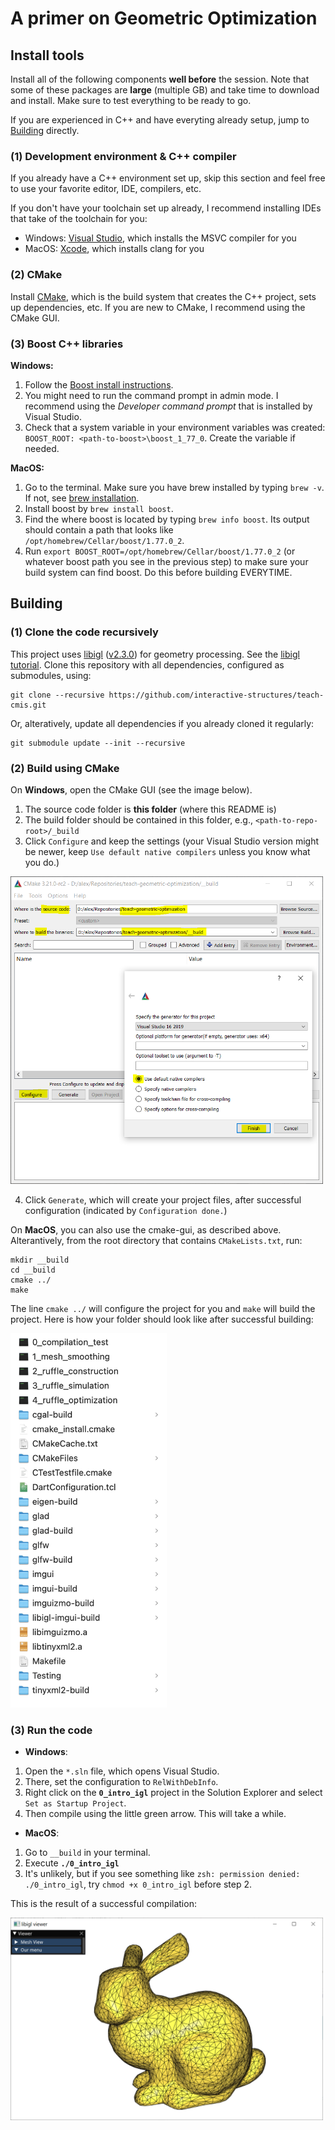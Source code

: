 # A primer on Geometric Optimization


## Install tools
Install all of the following components **well before** the session. Note that some of these packages are **large** (multiple GB) and take time to download and install. Make sure to test everything to be ready to go.

If you are experienced in C++ and have everyting already setup, jump to [Building](#building) directly.

### (1) Development environment & C++ compiler
If you already have a C++ environment set up, skip this section and feel free to use your favorite editor, IDE, compilers, etc.  

If you don't have your toolchain set up already, I recommend installing IDEs that take of the toolchain for you:
* Windows: [Visual Studio](https://visualstudio.microsoft.com/vs/community/), which installs the MSVC compiler for you
* MacOS: [Xcode](https://developer.apple.com/xcode/), which installs clang for you

### (2) CMake
Install [CMake](https://cmake.org/download/), which is the build system that creates the C++ project, sets up dependencies, etc. If you are new to CMake, I recommend using the CMake GUI.

### (3) Boost C++ libraries
**Windows:**
1. Follow the [Boost install instructions](https://robots.uc3m.es/installation-guides/install-boost.html#install-boost-windows).
2. You might need to run the command prompt in admin mode. I recommend using the *Developer command prompt* that is installed by Visual Studio.
3. Check that a system variable in your environment variables was created: `BOOST_ROOT: <path-to-boost>\boost_1_77_0`. Create the variable if needed.

**MacOS:** 
1. Go to the terminal. Make sure you have brew installed by typing `brew -v`. If not, see [brew installation](https://docs.brew.sh/Installation).
2. Install boost by `brew install boost`.
3. Find the where boost is located by typing `brew info boost`. Its output should contain a path that looks like `/opt/homebrew/Cellar/boost/1.77.0_2`.
4. Run `export BOOST_ROOT=/opt/homebrew/Cellar/boost/1.77.0_2` (or whatever boost path you see in the previous step) to make sure your build system can find boost. Do this before building EVERYTIME.

## Building

### (1) Clone the code **recursively**

This project uses [libigl](https://github.com/libigl/libigl) ([v2.3.0](https://github.com/libigl/libigl/releases/tag/v2.3.0)) for geometry processing. See the [libigl tutorial](https://libigl.github.io/tutorial/).
Clone this repository with all dependencies, configured as submodules, using:
```
git clone --recursive https://github.com/interactive-structures/teach-cmis.git
```

Or, alteratively, update all dependencies if you already cloned it regularly:
```
git submodule update --init --recursive
```

### (2) Build using CMake
On **Windows**, open the CMake GUI (see the image below). 
1. The source code folder is **this folder** (where this README is)  
2. The build folder should be contained in this folder, e.g., `<path-to-repo-root>/_build`
3. Click `Configure` and keep the settings (your Visual Studio version might be newer, keep `Use default native compilers` unless you know what you do.)

<img src="./_instructions/cmake-gui-initial-config.PNG" width="500"/>

<!-- 4. At the end of the output `Configuration done.`  -->
4. Click `Generate`, which will create your project files, after successful configuration (indicated by `Configuration done.`)


On **MacOS**, you can also use the cmake-gui, as described above. Alterantively, from the root directory that contains `CMakeLists.txt`, run:

```
mkdir __build
cd __build
cmake ../
make
```

<!-- There are some warnings due to changes in the build system of libigl. It still works. After running cmake, the output should be `Configuring done`. -->

The line `cmake ../` will configure the project for you and `make` will build the project. Here is how your folder should look like after successful building: 


<img src="./_instructions/macos-folder-afterbuilding.png" width="250"/>


### (3) Run the code

* **Windows**:
1. Open the `*.sln` file, which opens Visual Studio.
2. There, set the configuration to `RelWithDebInfo`.
3. Right click on the **`0_intro_igl`** project in the Solution Explorer and select `Set as Startup Project`.
4. Then compile using the little green arrow. This will take a while.

* **MacOS**:
1. Go to `__build` in your terminal.
2. Execute **`./0_intro_igl`**
3. It's unlikely, but if you see something like `zsh: permission denied: ./0_intro_igl`, try `chmod +x 0_intro_igl` before step 2.

This is the result of a successful compilation:

<img src="./_instructions/result.PNG" width="500"/>

<!--
Point submodule to a commit (tag) 
https://stackoverflow.com/questions/1777854/how-can-i-specify-a-branch-tag-when-adding-a-git-submodule
-->